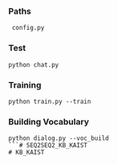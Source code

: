 ### Paths
```
 config.py
```

### Test

```
python chat.py
```


### Training

``` 
python train.py --train
```


### Building Vocabulary

```
python dialog.py --voc_build
```# SEQ2SEQ2_KB_KAIST
# KB_KAIST
